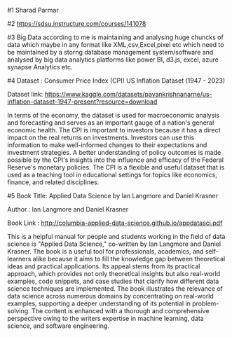 #1 Sharad Parmar

#2 https://sdsu.instructure.com/courses/141078

#3 Big Data according to me is maintaining and analysing huge chuncks of data which maybe in any format like XML,csv,Excel,pixel etc which need to be maintained by a storng 
   database management system/software and analysed by big data analytics platforms like power BI, d3.js, excel, azure synapse Analytics etc.

#4 Dataset : Consumer Price Index (CPI) US Inflation Dataset (1947 - 2023) 

   Dataset link: https://www.kaggle.com/datasets/pavankrishnanarne/us-inflation-dataset-1947-present?resource=download 
   
   In terms of the economy, the dataset is used for macroeconomic analysis and forecasting and serves as an important gauge of a nation's general economic health. The CPI 
   is important to investors because it has a direct impact on the real returns on investments. Investors can use this information to make well-informed changes to their 
   expectations and investment strategies. A better understanding of policy outcomes is made possible by the CPI's insights into the influence and efficacy of the Federal 
   Reserve's monetary policies. The CPI is a flexible and useful dataset that is used as a teaching tool in educational settings for topics like economics, finance, and 
   related disciplines.

#5 Book Title: Applied Data Science by Ian Langmore and Daniel Krasner 

   Author : Ian Langmore and Daniel Krasner 
   
   Book Link : http://columbia-applied-data-science.github.io/appdatasci.pdf
   
   This is a helpful manual for people and students working in the field of data science is "Applied Data Science," co-written by Ian Langmore and Daniel Krasner. The book 
   is a useful tool for professionals, academics, and self-learners alike because it aims to fill the knowledge gap between theoretical ideas and practical applications. 
   Its appeal stems from its practical approach, which provides not only theoretical insights but also real-world examples, code snippets, and case studies that clarify how 
   different data science techniques are implemented. The book illustrates the relevance of data science across numerous domains by concentrating on real-world examples, 
   supporting a deeper understanding of its potential in problem-solving. The content is enhanced with a thorough and comprehensive perspective owing to the writers expertise     in machine learning, data science, and software engineering.
